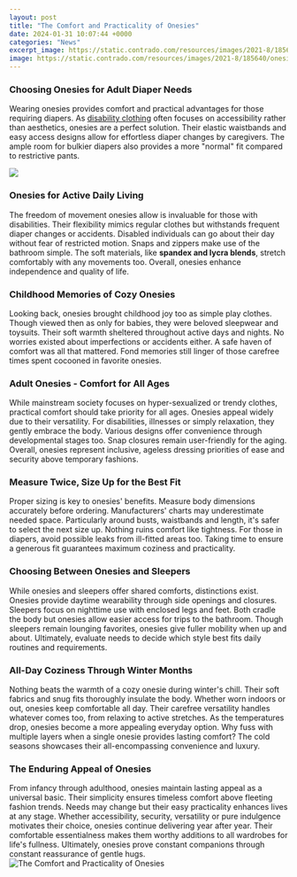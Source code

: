 ```yaml
---
layout: post
title: "The Comfort and Practicality of Onesies"
date: 2024-01-31 10:07:44 +0000
categories: "News"
excerpt_image: https://static.contrado.com/resources/images/2021-8/185640/onesie-full-body-with-hood-up-1275745_l.jpeg
image: https://static.contrado.com/resources/images/2021-8/185640/onesie-full-body-with-hood-up-1275745_l.jpeg
---
```


### Choosing Onesies for Adult Diaper Needs
Wearing onesies provides comfort and practical advantages for those requiring diapers. As [disability clothing](https://yt.io.vn/collection/agosta) often focuses on accessibility rather than aesthetics, onesies are a perfect solution. Their elastic waistbands and easy access designs allow for effortless diaper changes by caregivers. The ample room for bulkier diapers also provides a more "normal" fit compared to restrictive pants. 

![](https://i.pinimg.com/originals/60/9e/bb/609ebb5aa1a5f266ce048ee6761f7b26.jpg)
### Onesies for Active Daily Living
The freedom of movement onesies allow is invaluable for those with disabilities. Their flexibility mimics regular clothes but withstands frequent diaper changes or accidents. Disabled individuals can go about their day without fear of restricted motion. Snaps and zippers make use of the bathroom simple. The soft materials, like **spandex and lycra blends**, stretch comfortably with any movements too. Overall, onesies enhance independence and quality of life.
### Childhood Memories of Cozy Onesies
Looking back, onesies brought childhood joy too as simple play clothes. Though viewed then as only for babies, they were beloved sleepwear and toysuits. Their soft warmth sheltered throughout active days and nights. No worries existed about imperfections or accidents either. A safe haven of comfort was all that mattered. Fond memories still linger of those carefree times spent cocooned in favorite onesies. 
### Adult Onesies - Comfort for All Ages 
While mainstream society focuses on hyper-sexualized or trendy clothes, practical comfort should take priority for all ages. Onesies appeal widely due to their versatility. For disabilities, illnesses or simply relaxation, they gently embrace the body. Various designs offer convenience through developmental stages too. Snap closures remain user-friendly for the aging. Overall, onesies represent inclusive, ageless dressing priorities of ease and security above temporary fashions.
### Measure Twice, Size Up for the Best Fit
Proper sizing is key to onesies' benefits. Measure body dimensions accurately before ordering. Manufacturers' charts may underestimate needed space. Particularly around busts, waistbands and length, it's safer to select the next size up. Nothing ruins comfort like tightness. For those in diapers, avoid possible leaks from ill-fitted areas too. Taking time to ensure a generous fit guarantees maximum coziness and practicality.
### Choosing Between Onesies and Sleepers 
While onesies and sleepers offer shared comforts, distinctions exist. Onesies provide daytime wearability through side openings and closures. Sleepers focus on nighttime use with enclosed legs and feet. Both cradle the body but onesies allow easier access for trips to the bathroom. Though sleepers remain lounging favorites, onesies give fuller mobility when up and about. Ultimately, evaluate needs to decide which style best fits daily routines and requirements. 
### All-Day Coziness Through Winter Months
Nothing beats the warmth of a cozy onesie during winter's chill. Their soft fabrics and snug fits thoroughly insulate the body. Whether worn indoors or out, onesies keep comfortable all day. Their carefree versatility handles whatever comes too, from relaxing to active stretches. As the temperatures drop, onesies become a more appealing everyday option. Why fuss with multiple layers when a single onesie provides lasting comfort? The cold seasons showcases their all-encompassing convenience and luxury.
### The Enduring Appeal of Onesies
From infancy through adulthood, onesies maintain lasting appeal as a universal basic. Their simplicity ensures timeless comfort above fleeting fashion trends. Needs may change but their easy practicality enhances lives at any stage. Whether accessibility, security, versatility or pure indulgence motivates their choice, onesies continue delivering year after year. Their comfortable essentialness makes them worthy additions to all wardrobes for life's fullness. Ultimately, onesies prove constant companions through constant reassurance of gentle hugs.
![The Comfort and Practicality of Onesies](https://static.contrado.com/resources/images/2021-8/185640/onesie-full-body-with-hood-up-1275745_l.jpeg)